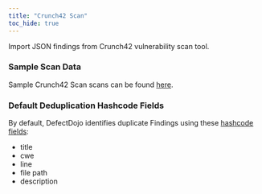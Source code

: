 ```yaml
---
title: "Crunch42 Scan"
toc_hide: true
---
```

Import JSON findings from Crunch42 vulnerability scan tool.

### Sample Scan Data
Sample Crunch42 Scan scans can be found [here](https://github.com/DefectDojo/django-DefectDojo/tree/master/unittests/scans/crunch42).

### Default Deduplication Hashcode Fields
By default, DefectDojo identifies duplicate Findings using these [hashcode fields](https://docs.defectdojo.com/en/working_with_findings/finding_deduplication/about_deduplication/):

- title
- cwe
- line
- file path
- description
